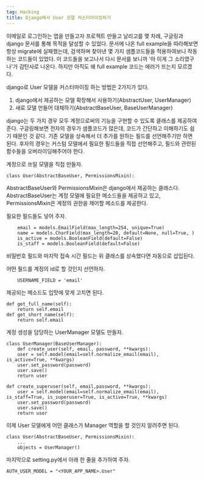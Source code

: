 ```yaml
---
tag: Hacking
title: Django에서 User 모델 커스터마이징하기
---
```


이메일로 로그인하는 앱을 만들고자 프로젝트 만들고 날리고를 몇 차례, 구글링과 django 문서를 통해 목적을 달성할 수 있었다. 문서에 나온 full example을 따라해보면 항상 migrate에 실패했는데, 검색하며 찾아낸 몇 가지 샘플코드들을 적용하여보니 작동하는 코드들이 있었다. 이 코드들을 보고나서 다시 문서를 보니까 '아 이게 그 소리였구나'가 감탄사로 나온다. 하지만 아직도 왜 full example 코드는 에러가 뜨는지 모르겠다.

django로 User 모델을 커스터마이징 하는 방법은 2가지가 있다.
1. django에서 제공하는 모델 확장해서 사용하기(AbstractUser,  UserManager)
2. 새로 모델 만들어 대체하기(AbstractBaseUser, BaseUserManager)

django는 두 가지 경우 모두 계정으로써의 기능을 구현할 수 있도록 클래스를 제공하여 준다. 구글링해보면 전자의 경우가 샘플코드가 많은데, 코드가 간단하고 이해하기도 쉽기 때문인 것 같다. 기존 모델을 상속해서 더 추가를 원하는 필드를 선언해주기만 하면 된다. 후자의 경우는 커스텀 모델에서 필요한 필드들을 직접 선언해주고, 필드와 관련된 함수들을 오버라이딩해주어야 한다.

계정으로 쓰일 모델을 직접 만들자.

    class User(AbstractBaseUser, PermissionsMixin):

AbstractBaseUser와 PermissionsMixin은 django에서 제공하는 클래스다. AbstractBaseUser는 계정 모델에 필요한 메소드들을 제공하고 있고, PermissionsMixin은 계정의 권한을 제어할 메소드를 제공한다.

필요한 필드들도 넣어 주자.

        email = models.EmailField(max_length=254, unique=True)
        name = models.CharField(max_length=20, default=None, null=True, )
        is_active = models.BooleanField(default=False)
        is_staff = models.BooleanField(default=False)

비밀번호 필드와 마지막 접속 시간 필드는 위 클래스를 상속했다면 자동으로 삽입된다.

어떤 필드를 계정의 id로 할 것인지 선언하자.

        USERNAME_FIELD = 'email'

제공되는 메소드도 입맛에 맞게 고치면 된다. 

    def get_full_name(self):
        return self.email
    def get_short_name(self):
        return self.email

계정 생성을 담당하는 UserManager 모델도 만들자.

    class UserManager(BaseUserManager):
        def create_user(self, email, password, **kwargs):
        user = self.model(email=self.normalize_email(email), is_active=True, **kwargs)
        user.set_password(password)
        user.save()
        return user

    def create_superuser(self, email,password, **kwargs):
        user = self.model(email=self.normalize_email(email), is_staff=True, is_superuser=True, is_active=True, **kwargs)
        user.set_password(password)
        user.save()
        return user

이제 User 모델에게 어떤 클래스가 Manager 역할을 할 것인지 알려주면 된다.

    class User(AbstractBaseUser, PermissionsMixin):
        ...
        objects = UserManager()

마지막으로 setting.py에서 아래 한 줄을 추가하여 주자.

    AUTH_USER_MODEL = "<YOUR_APP_NAME>.User"
